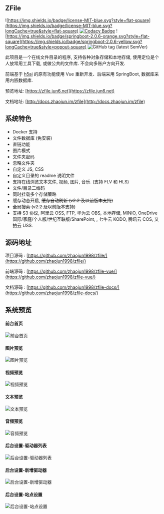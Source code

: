 ## ZFile

![https://img.shields.io/badge/license-MIT-blue.svg?style=flat-square](https://img.shields.io/badge/license-MIT-blue.svg?longCache=true&style=flat-square)
[![Codacy Badge](https://api.codacy.com/project/badge/Grade/70b793267f7941d58cbd93f50c9a8e0a)](https://www.codacy.com/manual/zhaojun1998/zfile?utm_source=github.com&amp;utm_medium=referral&amp;utm_content=zhaojun1998/zfile&amp;utm_campaign=Badge_Grade)
![https://img.shields.io/badge/springboot-2.0.6-orange.svg?style=flat-square](https://img.shields.io/badge/springboot-2.0.6-yellow.svg?longCache=true&style=popout-square)
![GitHub tag (latest SemVer)](https://img.shields.io/github/tag/zhaojun1998/zfile.svg?style=flat-square)

此项目是一个在线文件目录的程序, 支持各种对象存储和本地存储, 使用定位是个人放常用工具下载, 或做公共的文件库. 不会向多账户方向开发.

前端基于 [h5ai](https://larsjung.de/h5ai/) 的原有功能使用 Vue 重新开发、后端采用 SpringBoot, 数据库采用内嵌数据库.

预览地址: [https://zfile.jun6.net](https://zfile.jun6.net)

文档地址: [http://docs.zhaojun.im/zfile](http://docs.zhaojun.im/zfile)

## 系统特色

* Docker 支持
* 文件数据库 (免安装)
* 直链功能
* 图片模式
* 文件夹密码
* 忽略文件夹
* 自定义 JS, CSS
* 自定义目录的 readme 说明文件
* 支持在线浏览文本文件, 视频, 图片, 音乐. (支持 FLV 和 HLS)
* 文件/目录二维码
* 同时挂载多个存储策略
* 缓存动态开启, ~~缓存自动刷新 (v2.2 及以前版本支持)~~
* ~~全局搜索 (v2.2 及以前版本支持)~~
* 支持 S3 协议, 阿里云 OSS, FTP, 华为云 OBS, 本地存储, MINIO, OneDrive 国际/家庭/个人版/世纪互联版/SharePoint, , 七牛云 KODO, 腾讯云 COS, 又拍云 USS.

## 源码地址

项目源码 : [https://github.com/zhaojun1998/zfile/](https://github.com/zhaojun1998/zfile/)

前端源码 : [https://github.com/zhaojun1998/zfile-vue/](https://github.com/zhaojun1998/zfile-vue/)

文档源码 : [https://github.com/zhaojun1998/zfile-docs/](https://github.com/zhaojun1998/zfile-docs/)

## 系统预览

#### 前台首页
![前台首页](https://cdn.jun6.net/2021/03/23/c1f4631ee2de4.png)
#### 图片预览
![图片预览](https://cdn.jun6.net/2021/03/23/713741d43b939.png)
#### 视频预览
![视频预览](https://cdn.jun6.net/2021/03/23/9c724383bb506.png)
#### 文本预览
![文本预览](https://cdn.jun6.net/2021/03/23/b00efdfb4892e.png)
#### 音频预览
![音频预览](https://cdn.jun6.net/2021/03/23/d15b14378d3f0.png)
#### 后台设置-驱动器列表
![后台设置-驱动器列表](https://cdn.jun6.net/2021/03/23/b4f76f20ea73a.png)
#### 后台设置-新增驱动器
![后台设置-新增驱动器](https://cdn.jun6.net/2021/03/23/e70e04f8cc5b6.png)
#### 后台设置-站点设置
![后台设置-站点设置](https://cdn.jun6.net/2021/03/23/fd946991bb6b9.png)
